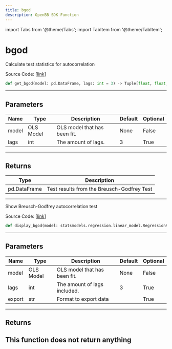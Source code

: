 ```yaml
---
title: bgod
description: OpenBB SDK Function
---
```


import Tabs from '@theme/Tabs';
import TabItem from '@theme/TabItem';

# bgod

<Tabs>
<TabItem value="model" label="Model" default>

Calculate test statistics for autocorrelation

Source Code: [[link](https://github.com/OpenBB-finance/OpenBBTerminal/tree/main/openbb_terminal/econometrics/regression_model.py#L537)]
```python
def get_bgod(model: pd.DataFrame, lags: int = 3) -> Tuple[float, float, float, float]
```
---
## Parameters
| Name | Type | Description | Default | Optional |
| ---- | ---- | ----------- | ------- | -------- |
| model | OLS Model | OLS model that has been fit. | None | False |
| lags | int | The amount of lags. | 3 | True |

---
## Returns
| Type | Description |
| ---- | ----------- |
| pd.DataFrame | Test results from the Breusch-Godfrey Test |
---


</TabItem>
<TabItem value="view" label="View">

Show Breusch-Godfrey autocorrelation test

Source Code: [[link](https://github.com/OpenBB-finance/OpenBBTerminal/tree/main/openbb_terminal/econometrics/regression_view.py#L141)]
```python
def display_bgod(model: statsmodels.regression.linear_model.RegressionResultsWrapper, lags: int = 3, export: str = "") -> None
```
---
## Parameters
| Name | Type | Description | Default | Optional |
| ---- | ---- | ----------- | ------- | -------- |
| model | OLS Model | OLS model that has been fit. | None | False |
| lags | int | The amount of lags included. | 3 | True |
| export | str | Format to export data |  | True |

---
## Returns
This function does not return anything
---


</TabItem>
</Tabs>